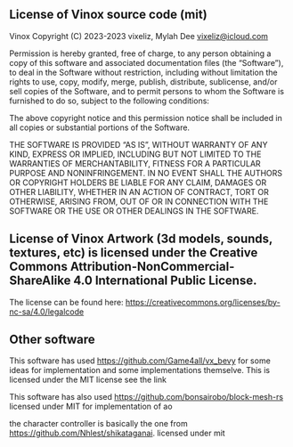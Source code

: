 License of Vinox source code (mit)
-------------------------------

Vinox
Copyright (C) 2023-2023 vixeliz, Mylah Dee <vixeliz@icloud.com>

Permission is hereby granted, free of charge, to any person obtaining a copy of this software and associated documentation files (the “Software”), to deal in the Software without restriction, including without limitation the rights to use, copy, modify, merge, publish, distribute, sublicense, and/or sell copies of the Software, and to permit persons to whom the Software is furnished to do so, subject to the following conditions:

The above copyright notice and this permission notice shall be included in all copies or substantial portions of the Software.

THE SOFTWARE IS PROVIDED “AS IS”, WITHOUT WARRANTY OF ANY KIND, EXPRESS OR IMPLIED, INCLUDING BUT NOT LIMITED TO THE WARRANTIES OF MERCHANTABILITY, FITNESS FOR A PARTICULAR PURPOSE AND NONINFRINGEMENT. IN NO EVENT SHALL THE AUTHORS OR COPYRIGHT HOLDERS BE LIABLE FOR ANY CLAIM, DAMAGES OR OTHER LIABILITY, WHETHER IN AN ACTION OF CONTRACT, TORT OR OTHERWISE, ARISING FROM, OUT OF OR IN CONNECTION WITH THE SOFTWARE OR THE USE OR OTHER DEALINGS IN THE SOFTWARE.

License of Vinox Artwork (3d models, sounds, textures, etc) is licensed under the Creative Commons Attribution-NonCommercial-ShareAlike 4.0 International Public License.
--------------------------------------------------------------------------------------------------------------------------------------------------------------------------
The license can be found here: https://creativecommons.org/licenses/by-nc-sa/4.0/legalcode


Other software
------------------

This software has used https://github.com/Game4all/vx_bevy for some ideas for implementation and some implementations themselve.
This is licensed under the MIT license see the link

This software has also used https://github.com/bonsairobo/block-mesh-rs licensed under MIT for implementation of ao

the character controller is basically the one from https://github.com/Nhlest/shikataganai. licensed under mit
